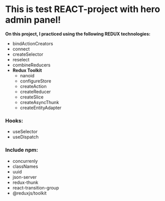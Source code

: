 # This is test REACT-project with hero admin panel!<br>
__On this project, I practiced using the following REDUX technologies:__
- bindActionCreators
- connect
- createSelector
- reselect
- combineReducers
- __Redux Toolkit__
    - nanoid
    - configureStore
    - createAction
    - createReducer
    - createSlice
    - createAsyncThunk
    - createEntityAdapter
### Hooks:
- useSelector
- useDispatch
### Include npm:
- concurrenly
- classNames
- uuid
- json-server
- redux-thunk
- react-transition-group
- @reduxjs/toolkit